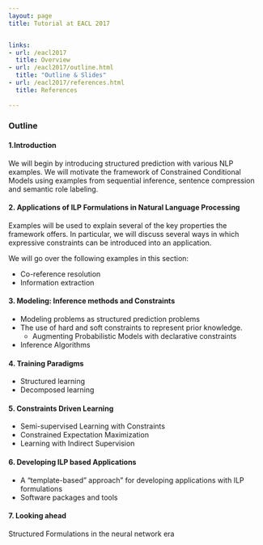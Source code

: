 ```yaml
---
layout: page
title: Tutorial at EACL 2017


links:
- url: /eacl2017
  title: Overview
- url: /eacl2017/outline.html
  title: "Outline & Slides"
- url: /eacl2017/references.html
  title: References
  
---
```


### Outline 

#### 1.Introduction


We will begin by introducing structured prediction with various NLP
examples. We will motivate the framework of Constrained Conditional
Models using examples from sequential inference, sentence compression
and semantic role labeling.


#### 2. Applications of ILP Formulations in Natural Language Processing 

Examples will be used to explain several of the key properties the
framework offers. In particular, we will discuss several ways in which
expressive constraints can be introduced into an application.

We will go over the following examples in this section:

- Co-reference resolution
- Information extraction

#### 3. Modeling: Inference methods and Constraints 

- Modeling problems as structured prediction problems
- The use of hard and soft constraints to represent prior knowledge.
   - Augmenting Probabilistic Models with declarative constraints
- Inference Algorithms


#### 4. Training Paradigms 

- Structured learning
- Decomposed learning

#### 5. Constraints Driven Learning 

- Semi-supervised Learning with Constraints
- Constrained Expectation Maximization
- Learning with Indirect Supervision


#### 6. Developing ILP based Applications 

- A “template-based” approach” for developing applications with ILP formulations
- Software packages and tools 

#### 7. Looking ahead 

Structured Formulations in the neural network era

